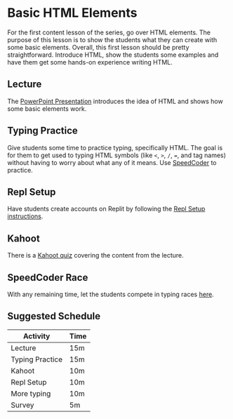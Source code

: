 # Basic HTML Elements
For the first content lesson of the series, go over HTML elements. The purpose of this lesson is to show the students what they can create with some basic elements. Overall, this first lesson should be pretty straightforward. Introduce HTML, show the students some examples and have them get some hands-on experience writing HTML.

## Lecture
The [PowerPoint Presentation](HelloHtml.pptx) introduces the idea of HTML and shows how some basic elements work.

## Typing Practice
Give students some time to practice typing, specifically HTML. The goal is for them to get used to typing HTML symbols (like `<`, `>`, `/`, `=`, and tag names) without having to worry about what any of it means. Use [SpeedCoder](https://www.speedcoder.net/lessons/html/1/) to practice.

## Repl Setup
Have students create accounts on Replit by following the [Repl Setup instructions](../ReplSetup.md).

## Kahoot
There is a [Kahoot quiz](https://create.kahoot.it/details/740e9179-5b3b-426c-a5ef-e770b2bd60c4) covering the content from the lecture.

## SpeedCoder Race
With any remaining time, let the students compete in typing races [here](https://www.speedcoder.net/race/).

## Suggested Schedule

| Activity | Time |
|-|-|
| Lecture | 15m |
| Typing Practice | 15m |
| Kahoot | 10m |
| Repl Setup | 10m |
| More typing | 10m |
| Survey | 5m |

